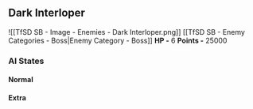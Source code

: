 ## Dark Interloper
![[TfSD SB - Image - Enemies - Dark Interloper.png]]
[[TfSD SB - Enemy Categories - Boss|Enemy Category - Boss]]
**HP -** 6
**Points -** 25000


### AI States
#### Normal
#### Extra